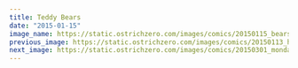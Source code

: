 ```yaml
---
title: Teddy Bears
date: "2015-01-15"
image_name: https://static.ostrichzero.com/images/comics/20150115_bears.png
previous_image: https://static.ostrichzero.com/images/comics/20150113_haunted.png
next_image: https://static.ostrichzero.com/images/comics/20150301_mondayowl.png
---
```

